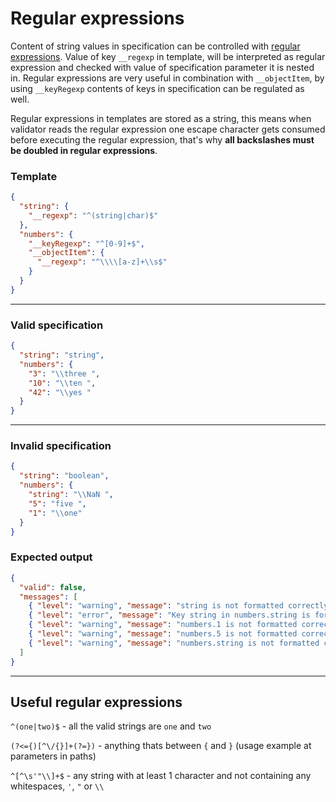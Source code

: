 # Regular expressions

Content of string values in specification can be controlled with [regular expressions](https://developer.mozilla.org/en-US/docs/Web/JavaScript/Guide/Regular_Expressions). Value of key `__regexp` in template, will be interpreted as regular expression and checked with value of specification parameter it is nested in. Regular expressions are very useful in combination with `__objectItem`, by using `__keyRegexp` contents of keys in specification can be regulated as well.

Regular expressions in templates are stored as a string, this means when validator reads the regular expression one escape character gets consumed before executing the regular expression, that's why **all backslashes must be doubled in regular expressions**.

### Template

```json
{
  "string": {
    "__regexp": "^(string|char)$"
  },
  "numbers": {
    "__keyRegexp": "^[0-9]+$",
    "__objectItem": {
      "__regexp": "^\\\\[a-z]+\\s$"
    }
  }
}
```
---
### Valid specification

```json
{
  "string": "string",
  "numbers": {
    "3": "\\three ",
    "10": "\\ten ",
    "42": "\\yes "
  }
}
```
---
### Invalid specification

```json
{
  "string": "boolean",
  "numbers": {
    "string": "\\NaN ",
    "5": "five ",
    "1": "\\one"
  }
}
```
### Expected output
```json
{
  "valid": false,
  "messages": [
    { "level": "warning", "message": "string is not formatted correctly" },
    { "level": "error", "message": "Key string in numbers.string is formatted incorrectly" },
    { "level": "warning", "message": "numbers.1 is not formatted correctly" },
    { "level": "warning", "message": "numbers.5 is not formatted correctly" },
    { "level": "warning", "message": "numbers.string is not formatted correctly" }
  ]
}
```
---

## Useful regular expressions

`^(one|two)$` - all the valid strings are `one` and `two`

`(?<={)[^\/{}]+(?=})` - anything thats between `{` and `}` (usage example at parameters in paths)

`^[^\s'"\\]+$` - any string with at least 1 character and not containing any whitespaces, `'`, `"` or `\\`